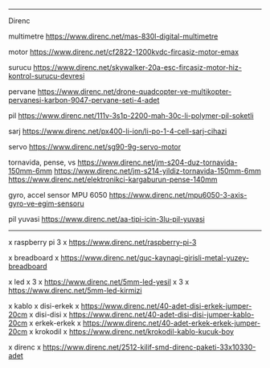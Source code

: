 
---------------------------------------------------------------------

Direnc

multimetre
https://www.direnc.net/mas-830l-digital-multimetre

motor
https://www.direnc.net/cf2822-1200kvdc-fircasiz-motor-emax

surucu
https://www.direnc.net/skywalker-20a-esc-fircasiz-motor-hiz-kontrol-surucu-devresi

pervane
https://www.direnc.net/drone-quadcopter-ve-multikopter-pervanesi-karbon-9047-pervane-seti-4-adet

pil
https://www.direnc.net/111v-3s1p-2200-mah-30c-li-polymer-pil-soketli

sarj
https://www.direnc.net/px400-li-ion/li-po-1-4-cell-sarj-cihazi

servo
https://www.direnc.net/sg90-9g-servo-motor


tornavida, pense, vs
https://www.direnc.net/jm-s204-duz-tornavida-150mm-6mm
https://www.direnc.net/jm-s214-yildiz-tornavida-150mm-6mm
https://www.direnc.net/elektronikci-kargaburun-pense-140mm

gyro, accel sensor
MPU 6050
https://www.direnc.net/mpu6050-3-axis-gyro-ve-egim-sensoru

pil yuvasi
https://www.direnc.net/aa-tipi-icin-3lu-pil-yuvasi


------------------------------------------------------------------------


x raspberry pi 3
x https://www.direnc.net/raspberry-pi-3

x breadboard
x https://www.direnc.net/guc-kaynagi-girisli-metal-yuzey-breadboard

x led
x 3 x https://www.direnc.net/5mm-led-yesil
x 3 x https://www.direnc.net/5mm-led-kirmizi

x kablo
x disi-erkek
x https://www.direnc.net/40-adet-disi-erkek-jumper-20cm
x disi-disi
x https://www.direnc.net/40-adet-disi-disi-jumper-kablo-20cm
x erkek-erkek
x https://www.direnc.net/40-adet-erkek-erkek-jumper-20cm
x krokodil
x https://www.direnc.net/krokodil-kablo-kucuk-boy

x direnc
x https://www.direnc.net/2512-kilif-smd-direnc-paketi-33x10330-adet

